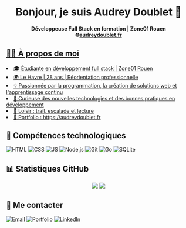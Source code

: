 <h1 align="center">Bonjour, je suis Audrey Doublet 👋</h1>
<h4 align="center"> Développeuse Full Stack en formation | Zone01 Rouen <br>
🌐<a href="https://audreydoublet.fr">audreydoublet.fr</h4>
<h2 align="left">🧑‍💻 À propos de moi</h2>
<p align="left">
<li>🎓 Étudiante en développement full stack | Zone01 Rouen<br>
<li>🌍 Le Havre | 28 ans | Réorientation professionnelle<br>
<li>💡 Passionnée par la programmation, la création de solutions web et l'apprentissage continu<br>
<li>🚀 Curieuse des nouvelles technologies et des bonnes pratiques en développement <br>
<li>🎯 Loisir : trail, escalade et lecture<br>
<li>🔗 Portfolio : <a href="https://audreydoublet.fr">https://audreydoublet.fr</a>
</p>
<h2>🔧 Compétences technologiques</h2>
<img src="https://img.shields.io/badge/HTML-E34F26?style=for-the-badge&logo=html5&logoColor=white" alt="HTML">
<img src="https://img.shields.io/badge/CSS-1572B6?style=for-the-badge&logo=css3&logoColor=white" alt="CSS">
<img src="https://img.shields.io/badge/JavaScript-F7DF1E?style=for-the-badge&logo=javascript&logoColor=black" alt="JS">
<img src="https://img.shields.io/badge/Node.js-339933?style=for-the-badge&logo=node.js&logoColor=white" alt="Node.js">
<img src="https://img.shields.io/badge/Git-F05032?style=for-the-badge&logo=git&logoColor=white" alt="Git">
<img src="https://img.shields.io/badge/Go-00ADD8?style=for-the-badge&logo=go&logoColor=white" alt="Go">
<img src="https://img.shields.io/badge/SQLite-003B57?style=for-the-badge&logo=sqlite&logoColor=white" alt="SQLite">
<h2>📊 Statistiques GitHub</h2>
<p align="center">
<img src="https://github-readme-stats.vercel.app/api?username=AudreyDoublet&show_icons=true&theme=radical&cache_seconds=0" />
<img src="https://github-readme-stats.vercel.app/api/top-langs/?username=AudreyDoublet&layout=compact&theme=radical&cache_seconds=0" />

</p>
<h2>📩 Me contacter</h2>
  

[![Email](https://img.shields.io/badge/📩-audreydoublet.dev@gmail.com-FF6700?style=for-the-badge)](mailto:audreydoublet.dev@gmail.com)
[![Portfolio](https://img.shields.io/badge/🌐-audreydoublet.fr-004080?style=for-the-badge)](https://audreydoublet.fr)
[![LinkedIn](https://img.shields.io/badge/🔗-LinkedIn-00509E?style=for-the-badge)](https://www.linkedin.com/in/audrey-doublet-a3702836a/)
